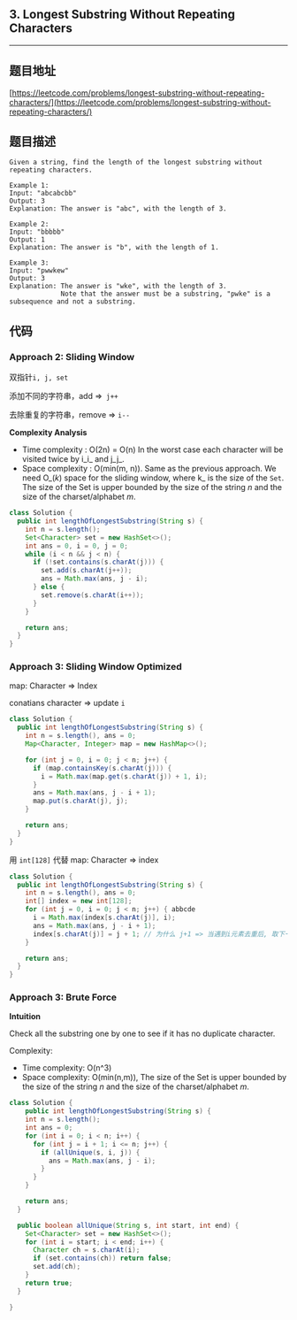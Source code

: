 ## 3. Longest Substring Without Repeating Characters

----
## 题目地址

[https://leetcode.com/problems/longest-substring-without-repeating-characters/](https://leetcode.com/problems/longest-substring-without-repeating-characters/)

## 题目描述

```text
Given a string, find the length of the longest substring without repeating characters.

Example 1:
Input: "abcabcbb"
Output: 3 
Explanation: The answer is "abc", with the length of 3. 

Example 2:
Input: "bbbbb"
Output: 1
Explanation: The answer is "b", with the length of 1.

Example 3:
Input: "pwwkew"
Output: 3
Explanation: The answer is "wke", with the length of 3. 
             Note that the answer must be a substring, "pwke" is a subsequence and not a substring.
```

## 代码


### Approach 2: Sliding Window

双指针`i, j, set`

添加不同的字符串，add =>` j++`

去除重复的字符串，remove => `i--`

**Complexity Analysis**

* Time complexity : O\(2n\) = O\(n\) In the worst case each character will be visited twice by i_i_ and j_j_.
* Space complexity : O\(min\(m, n\)\). Same as the previous approach. We need O_\(_k_\) space for the sliding window, where k_ is the size of the `Set`. The size of the Set is upper bounded by the size of the string _n_ and the size of the charset/alphabet _m_.

```java
class Solution {
  public int lengthOfLongestSubstring(String s) {
    int n = s.length();
    Set<Character> set = new HashSet<>();
    int ans = 0, i = 0, j = 0;
    while (i < n && j < n) {
      if (!set.contains(s.charAt(j))) {
        set.add(s.charAt(j++));
        ans = Math.max(ans, j - i);
      } else {
        set.remove(s.charAt(i++));
      }
    }

    return ans;
  }
}
```

### Approach 3: Sliding Window Optimized

map: Character => Index

conatians character => update `i`

```java
class Solution {
  public int lengthOfLongestSubstring(String s) {
    int n = s.length(), ans = 0;
    Map<Character, Integer> map = new HashMap<>();

    for (int j = 0, i = 0; j < n; j++) {
      if (map.containsKey(s.charAt(j))) {
        i = Math.max(map.get(s.charAt(j)) + 1, i);
      }
      ans = Math.max(ans, j - i + 1);
      map.put(s.charAt(j), j); 
    }

    return ans;
  }
}
```
用 `int[128]` 代替 map: Character => index
```java
class Solution {
  public int lengthOfLongestSubstring(String s) {
    int n = s.length(), ans = 0;
    int[] index = new int[128];
    for (int j = 0, i = 0; j < n; j++) { abbcde
      i = Math.max(index[s.charAt(j)], i);
      ans = Math.max(ans, j - i + 1);
      index[s.charAt(j)] = j + 1; // 为什么 j+1 => 当遇到i元素去重后, 取下一位
    }

    return ans;
  }
}
```


### Approach 3: Brute Force

**Intuition**

Check all the substring one by one to see if it has no duplicate character.

Complexity:

* Time complexity: O\(n^3\)
* Space complexity: O\(min\(n,m\)\), The size of the Set is upper bounded by the size of the string _n_ and the size of the charset/alphabet _m_.

```java
class Solution {
    public int lengthOfLongestSubstring(String s) {
    int n = s.length();
    int ans = 0;
    for (int i = 0; i < n; i++) {
      for (int j = i + 1; i <= n; j++) {
        if (allUnique(s, i, j)) {
          ans = Math.max(ans, j - i);
        }
      }
    }

    return ans;
  }

  public boolean allUnique(String s, int start, int end) {
    Set<Character> set = new HashSet<>();
    for (int i = start; i < end; i++) {
      Character ch = s.charAt(i);
      if (set.contains(ch)) return false;
      set.add(ch);
    }
    return true;
  }

}
```

